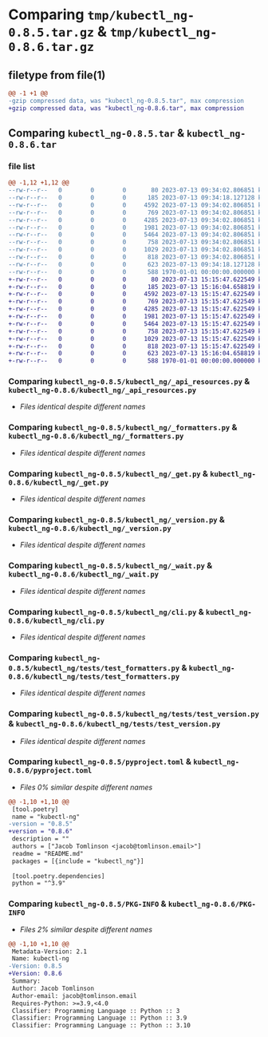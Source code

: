 # Comparing `tmp/kubectl_ng-0.8.5.tar.gz` & `tmp/kubectl_ng-0.8.6.tar.gz`

## filetype from file(1)

```diff
@@ -1 +1 @@
-gzip compressed data, was "kubectl_ng-0.8.5.tar", max compression
+gzip compressed data, was "kubectl_ng-0.8.6.tar", max compression
```

## Comparing `kubectl_ng-0.8.5.tar` & `kubectl_ng-0.8.6.tar`

### file list

```diff
@@ -1,12 +1,12 @@
--rw-r--r--   0        0        0       80 2023-07-13 09:34:02.806851 kubectl_ng-0.8.5/README.md
--rw-r--r--   0        0        0      185 2023-07-13 09:34:18.127128 kubectl_ng-0.8.5/kubectl_ng/__init__.py
--rw-r--r--   0        0        0     4592 2023-07-13 09:34:02.806851 kubectl_ng-0.8.5/kubectl_ng/_api_resources.py
--rw-r--r--   0        0        0      769 2023-07-13 09:34:02.806851 kubectl_ng-0.8.5/kubectl_ng/_formatters.py
--rw-r--r--   0        0        0     4285 2023-07-13 09:34:02.806851 kubectl_ng-0.8.5/kubectl_ng/_get.py
--rw-r--r--   0        0        0     1981 2023-07-13 09:34:02.806851 kubectl_ng-0.8.5/kubectl_ng/_version.py
--rw-r--r--   0        0        0     5464 2023-07-13 09:34:02.806851 kubectl_ng-0.8.5/kubectl_ng/_wait.py
--rw-r--r--   0        0        0      758 2023-07-13 09:34:02.806851 kubectl_ng-0.8.5/kubectl_ng/cli.py
--rw-r--r--   0        0        0     1029 2023-07-13 09:34:02.806851 kubectl_ng-0.8.5/kubectl_ng/tests/test_formatters.py
--rw-r--r--   0        0        0      818 2023-07-13 09:34:02.806851 kubectl_ng-0.8.5/kubectl_ng/tests/test_version.py
--rw-r--r--   0        0        0      623 2023-07-13 09:34:18.127128 kubectl_ng-0.8.5/pyproject.toml
--rw-r--r--   0        0        0      588 1970-01-01 00:00:00.000000 kubectl_ng-0.8.5/PKG-INFO
+-rw-r--r--   0        0        0       80 2023-07-13 15:15:47.622549 kubectl_ng-0.8.6/README.md
+-rw-r--r--   0        0        0      185 2023-07-13 15:16:04.658819 kubectl_ng-0.8.6/kubectl_ng/__init__.py
+-rw-r--r--   0        0        0     4592 2023-07-13 15:15:47.622549 kubectl_ng-0.8.6/kubectl_ng/_api_resources.py
+-rw-r--r--   0        0        0      769 2023-07-13 15:15:47.622549 kubectl_ng-0.8.6/kubectl_ng/_formatters.py
+-rw-r--r--   0        0        0     4285 2023-07-13 15:15:47.622549 kubectl_ng-0.8.6/kubectl_ng/_get.py
+-rw-r--r--   0        0        0     1981 2023-07-13 15:15:47.622549 kubectl_ng-0.8.6/kubectl_ng/_version.py
+-rw-r--r--   0        0        0     5464 2023-07-13 15:15:47.622549 kubectl_ng-0.8.6/kubectl_ng/_wait.py
+-rw-r--r--   0        0        0      758 2023-07-13 15:15:47.622549 kubectl_ng-0.8.6/kubectl_ng/cli.py
+-rw-r--r--   0        0        0     1029 2023-07-13 15:15:47.622549 kubectl_ng-0.8.6/kubectl_ng/tests/test_formatters.py
+-rw-r--r--   0        0        0      818 2023-07-13 15:15:47.622549 kubectl_ng-0.8.6/kubectl_ng/tests/test_version.py
+-rw-r--r--   0        0        0      623 2023-07-13 15:16:04.658819 kubectl_ng-0.8.6/pyproject.toml
+-rw-r--r--   0        0        0      588 1970-01-01 00:00:00.000000 kubectl_ng-0.8.6/PKG-INFO
```

### Comparing `kubectl_ng-0.8.5/kubectl_ng/_api_resources.py` & `kubectl_ng-0.8.6/kubectl_ng/_api_resources.py`

 * *Files identical despite different names*

### Comparing `kubectl_ng-0.8.5/kubectl_ng/_formatters.py` & `kubectl_ng-0.8.6/kubectl_ng/_formatters.py`

 * *Files identical despite different names*

### Comparing `kubectl_ng-0.8.5/kubectl_ng/_get.py` & `kubectl_ng-0.8.6/kubectl_ng/_get.py`

 * *Files identical despite different names*

### Comparing `kubectl_ng-0.8.5/kubectl_ng/_version.py` & `kubectl_ng-0.8.6/kubectl_ng/_version.py`

 * *Files identical despite different names*

### Comparing `kubectl_ng-0.8.5/kubectl_ng/_wait.py` & `kubectl_ng-0.8.6/kubectl_ng/_wait.py`

 * *Files identical despite different names*

### Comparing `kubectl_ng-0.8.5/kubectl_ng/cli.py` & `kubectl_ng-0.8.6/kubectl_ng/cli.py`

 * *Files identical despite different names*

### Comparing `kubectl_ng-0.8.5/kubectl_ng/tests/test_formatters.py` & `kubectl_ng-0.8.6/kubectl_ng/tests/test_formatters.py`

 * *Files identical despite different names*

### Comparing `kubectl_ng-0.8.5/kubectl_ng/tests/test_version.py` & `kubectl_ng-0.8.6/kubectl_ng/tests/test_version.py`

 * *Files identical despite different names*

### Comparing `kubectl_ng-0.8.5/pyproject.toml` & `kubectl_ng-0.8.6/pyproject.toml`

 * *Files 0% similar despite different names*

```diff
@@ -1,10 +1,10 @@
 [tool.poetry]
 name = "kubectl-ng"
-version = "0.8.5"
+version = "0.8.6"
 description = ""
 authors = ["Jacob Tomlinson <jacob@tomlinson.email>"]
 readme = "README.md"
 packages = [{include = "kubectl_ng"}]
 
 [tool.poetry.dependencies]
 python = "^3.9"
```

### Comparing `kubectl_ng-0.8.5/PKG-INFO` & `kubectl_ng-0.8.6/PKG-INFO`

 * *Files 2% similar despite different names*

```diff
@@ -1,10 +1,10 @@
 Metadata-Version: 2.1
 Name: kubectl-ng
-Version: 0.8.5
+Version: 0.8.6
 Summary: 
 Author: Jacob Tomlinson
 Author-email: jacob@tomlinson.email
 Requires-Python: >=3.9,<4.0
 Classifier: Programming Language :: Python :: 3
 Classifier: Programming Language :: Python :: 3.9
 Classifier: Programming Language :: Python :: 3.10
```

